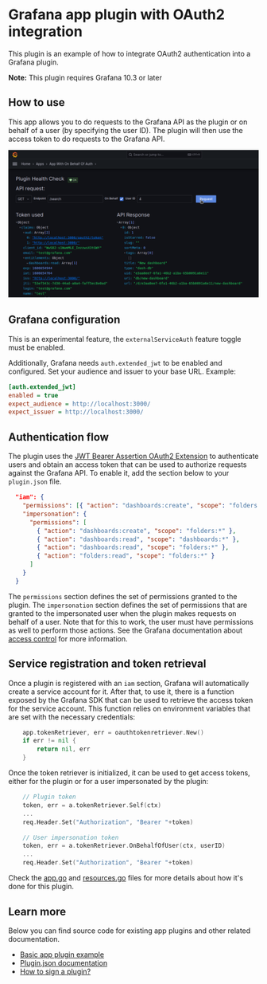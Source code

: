 # Grafana app plugin with OAuth2 integration

This plugin is an example of how to integrate OAuth2 authentication into a Grafana plugin.

**Note:** This plugin requires Grafana 10.3 or later

## How to use

This app allows you to do requests to the Grafana API as the plugin or on behalf of a user (by specifying the user ID). The plugin will then use the access token to do requests to the Grafana API.

![screenshot](./src/img/screenshot-showcase.png)

## Grafana configuration

This is an experimental feature, the `externalServiceAuth` feature toggle must be enabled. 

Additionally, Grafana needs `auth.extended_jwt` to be enabled and configured. Set your audience and issuer to your base URL. Example:

```ini
[auth.extended_jwt]
enabled = true
expect_audience = http://localhost:3000/
expect_issuer = http://localhost:3000/
```

## Authentication flow

The plugin uses the [JWT Bearer Assertion OAuth2 Extension](https://datatracker.ietf.org/doc/html/rfc7523) to authenticate users and obtain an access token that can be used to authorize requests against the Grafana API. To enable it, add the section below to your `plugin.json` file.

```json
  "iam": {
    "permissions": [{ "action": "dashboards:create", "scope": "folders:uid:general" }],
    "impersonation": {
      "permissions": [
        { "action": "dashboards:create", "scope": "folders:*" },
        { "action": "dashboards:read", "scope": "dashboards:*" },
        { "action": "dashboards:read", "scope": "folders:*" },
        { "action": "folders:read", "scope": "folders:*" }
      ]
    }
  }
```

The `permissions` section defines the set of permissions granted to the plugin. The `impersonation` section defines the set of permissions that are granted to the impersonated user when the plugin makes requests on behalf of a user. Note that for this to work, the user must have permissions as well to perform those actions. See the Grafana documentation about [access control](https://grafana.com/docs/grafana/latest/administration/roles-and-permissions/access-control/) for more information.

## Service registration and token retrieval

Once a plugin is registered with an `iam` section, Grafana will automatically create a service account for it. After that, to use it, there is a function exposed by the Grafana SDK that can be used to retrieve the access token for the service account. This function relies on environment variables that are set with the necessary credentials:

```go
	app.tokenRetriever, err = oauthtokenretriever.New()
	if err != nil {
		return nil, err
	}
```

Once the token retriever is initialized, it can be used to get access tokens, either for the plugin or for a user impersonated by the plugin:

```go
    // Plugin token
    token, err = a.tokenRetriever.Self(ctx)
    ...
    req.Header.Set("Authorization", "Bearer "+token)
```

```go
    // User impersonation token
    token, err = a.tokenRetriever.OnBehalfOfUser(ctx, userID)
    ...
    req.Header.Set("Authorization", "Bearer "+token)
```

Check the [app.go](./pkg/plugin/app.go) and [resources.go](./pkg/plugin/resources.go) files for more details about how it's done for this plugin.

## Learn more

Below you can find source code for existing app plugins and other related documentation.

- [Basic app plugin example](https://github.com/grafana/grafana-plugin-examples/tree/master/examples/app-basic#readme)
- [Plugin.json documentation](https://grafana.com/developers/plugin-tools/reference-plugin-json)
- [How to sign a plugin?](https://grafana.com/developers/plugin-tools/publish-a-plugin/sign-a-plugin)
